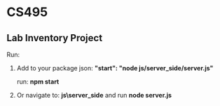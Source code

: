 # CS495
## Lab Inventory Project

Run:
1. Add to your package json: **"start": "node js/server_side/server.js"**

   run: **npm start**
3. Or navigate to: **js\server_side** and run **node server.js**
